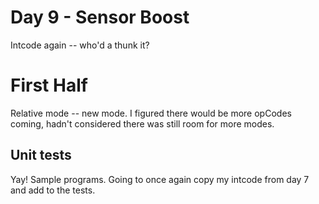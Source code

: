 # Day 9 - Sensor Boost

Intcode again -- who'd a thunk it?

# First Half

Relative mode -- new mode. I figured there would be more opCodes coming, hadn't considered there was still room for more modes.

## Unit tests

Yay! Sample programs. Going to once again copy my intcode from day 7 and add to the tests.